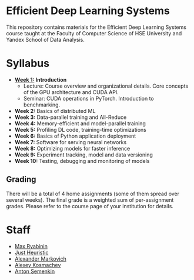 # Efficient Deep Learning Systems
This repository contains materials for the Efficient Deep Learning Systems course taught at the Faculty of Computer Science of HSE University and Yandex School of Data Analysis.

# Syllabus
- [__Week 1:__](./week01_intro) __Introduction__
  - Lecture: Course overview and organizational details. Core concepts of the GPU architecture and CUDA API.
  - Seminar: CUDA operations in PyTorch. Introduction to benchmarking.
- __Week 2:__ Basics of distributed ML
- __Week 3:__ Data-parallel training and All-Reduce
- __Week 4:__ Memory-efficient and model-parallel training
- __Week 5:__ Profiling DL code, training-time optimizations
- __Week 6:__ Basics of Python application deployment
- __Week 7:__ Software for serving neural networks
- __Week 8:__ Optimizing models for faster inference
- __Week 9:__ Experiment tracking, model and data versioning
- __Week 10:__ Testing, debugging and monitoring of models

## Grading
There will be a total of 4 home assignments (some of them spread over several weeks). 
The final grade is a weighted sum of per-assignment grades. 
Please refer to the course page of your institution for details.

# Staff
- [Max Ryabinin](https://github.com/mryab)
- [Just Heuristic](https://github.com/justheuristic)
- [Alexander Markovich](https://github.com/markovka17)
- [Alexey Kosmachev](https://github.com/ADKosm)
- [Anton Semenkin](https://github.com/topshik/)
